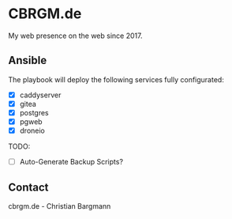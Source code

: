 # CBRGM.de

My web presence on the web since 2017.

## Ansible

The playbook will deploy the following services fully configurated:

- [x] caddyserver
- [x] gitea
- [x] postgres
- [x] pgweb
- [x] droneio

TODO:

- [ ] Auto-Generate Backup Scripts?

## Contact

cbrgm.de - Christian Bargmann
